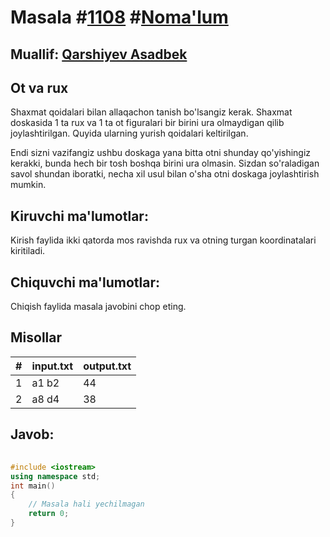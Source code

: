 
<h1>Masala #<a href="https://robocontest.uz/tasks/1108">1108</a> #<a href="https://robocontest.uz/tasks?category=1">Noma'lum</a></h1>
<h2> Muallif: <a href="https://robocontest.uz/profile/asadbek">Qarshiyev Asadbek</a></h2>
<h2>Ot va rux</h2>
<p>Shaxmat qoidalari bilan allaqachon tanish bo'lsangiz kerak. Shaxmat doskasida 1 ta rux va 1 ta ot figuralari bir birini ura olmaydigan qilib joylashtirilgan. Quyida ularning yurish qoidalari keltirilgan.

Endi sizni vazifangiz ushbu doskaga yana bitta otni shunday qo'yishingiz kerakki, bunda hech bir tosh boshqa birini ura olmasin. Sizdan so'raladigan savol shundan iboratki, necha xil usul bilan o'sha otni doskaga joylashtirish mumkin.</p>
<h2>Kiruvchi ma'lumotlar:</h2>
<p>Kirish faylida ikki qatorda mos ravishda rux va otning turgan koordinatalari kiritiladi.</p>
<h2>Chiquvchi ma'lumotlar:</h2>
<p>Chiqish faylida masala javobini chop eting.</p>
<h2>Misollar</h2>
<table>
    <thead>
        <tr>
            <th>#</th>
            <th>input.txt</th>
            <th>output.txt</th>
        </tr>
    </thead>
    <tbody>
            <tr>
                <td>1</td>
                <td>a1
b2</td>
                <td>44</td>
            </tr>
            <tr>
                <td>2</td>
                <td>a8
d4</td>
                <td>38</td>
            </tr>
    </tbody>
    </table>
    
<h2>Javob:</h2>

######
```cpp
#include <iostream>
using namespace std;
int main()
{
    // Masala hali yechilmagan
    return 0;
}
```
